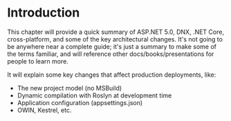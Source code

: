 # Introduction

This chapter will provide a quick summary of ASP.NET 5.0, DNX, .NET Core, cross-platform, and some of the key architectural changes. It's not going to be anywhere near a complete guide; it's just a summary to make some of the terms familiar, and will reference other docs/books/presentations for people to learn more. 

It will explain some key changes that affect production deployments, like:

 - The new project model (no MSBuild)
 - Dynamic compilation with Roslyn at development time
 - Application configuration (appsettings.json)
 - OWIN, Kestrel, etc.
